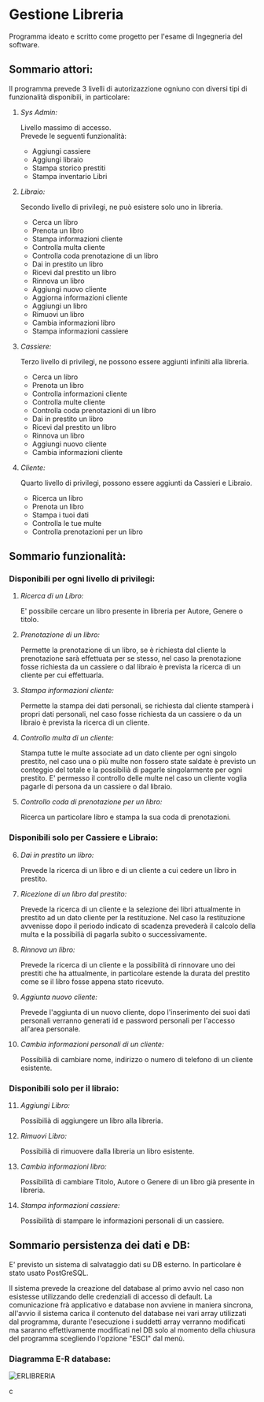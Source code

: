 # Gestione Libreria

Programma ideato e scritto come progetto per l'esame di Ingegneria del software.

## Sommario attori:
Il programma prevede 3 livelli di autorizazzione ogniuno con diversi tipi di funzionalità disponibili, in particolare:
1. *Sys Admin:*<br />
   
   Livello massimo di accesso.<br />
   Prevede le seguenti funzionalità:<br />

   - Aggiungi cassiere <br />
   - Aggiungi libraio<br />
   - Stampa storico prestiti<br />
   - Stampa inventario Libri <br />

2. *Libraio:*<br />

   Secondo livello di privilegi, ne può esistere solo uno in libreria.<br />
   
   - Cerca un libro     <br />        
   - Prenota un libro           <br />
   - Stampa informazioni cliente	<br />
   - Controlla multa cliente	<br />
   - Controlla coda prenotazione di un libro<br />
   - Dai in prestito un libro<br />
   - Ricevi dal prestito un libro  <br />
   - Rinnova un libro        <br />     
   - Aggiungi nuovo cliente    <br />   
   - Aggiorna informazioni cliente   <br />
   - Aggiungi un libro    <br />       
   - Rimuovi un libro     <br />       
   - Cambia informazioni libro		<br />
   - Stampa informazioni cassiere<br />

3. *Cassiere:*<br />

   Terzo livello di privilegi, ne possono essere aggiunti infiniti alla libreria.
  
   - Cerca un libro<br />
   - Prenota un libro<br />
   - Controlla informazioni cliente<br />
   - Controlla multe cliente<br />
   - Controlla coda prenotazioni di un libro<br />
   - Dai in prestito un libro<br />
   - Ricevi dal prestito un libro<br />
   - Rinnova un libro<br />
   - Aggiungi nuovo cliente<br />
   - Cambia informazioni cliente<br />
   
4. *Cliente:*<br />

   Quarto livello di privilegi, possono essere aggiunti da Cassieri e Libraio.
   - Ricerca un libro  <br />
   - Prenota un libro  <br />
   - Stampa i tuoi dati  <br />
   - Controlla le tue multe <br />
   - Controlla prenotazioni per un libro <br />
   
## Sommario funzionalità:
### Disponibili per ogni livello di privilegi:
1. *Ricerca di un Libro:*<br />

    E' possibile cercare un libro presente in libreria per Autore, Genere o titolo.

2. *Prenotazione di un libro:*<br />

    Permette la prenotazione di un libro, se è richiesta dal cliente la prenotazione sarà effettuata per se stesso, nel caso la prenotazione fosse richiesta da un cassiere o dal libraio è prevista la ricerca di un cliente per cui effettuarla.

3. *Stampa informazioni cliente:*<br />

    Permette la stampa dei dati personali, se richiesta dal cliente stamperà i propri dati personali, nel caso fosse richiesta da un cassiere o da un libraio è prevista la ricerca di un cliente.

4. *Controllo multa di un cliente:*<br />

    Stampa tutte le multe associate ad un dato cliente per ogni singolo prestito, nel caso una o più multe non fossero state saldate è previsto un conteggio del totale e la possibilià di pagarle singolarmente per ogni prestito.
    E' permesso il controllo delle multe nel caso un cliente voglia pagarle di persona da un cassiere o dal libraio.

5. *Controllo coda di prenotazione per un libro:*<br />

    Ricerca un particolare libro e stampa la sua coda di prenotazioni.

### Disponibili solo per Cassiere e Libraio:

6. *Dai in prestito un libro:*<br />

    Prevede la ricerca di un libro e di un cliente a cui cedere un libro in prestito.

7. *Ricezione di un libro dal prestito:*<br />

    Prevede la ricerca di un cliente e la selezione dei libri attualmente in prestito ad un dato cliente per la restituzione. Nel caso la restituzione avvenisse dopo il periodo indicato di scadenza prevederà il calcolo della multa e la possibilià di pagarla subito o successivamente.

8. *Rinnova un libro:*<br />

    Prevede la ricerca di un cliente e la possibilità di rinnovare uno dei prestiti che ha attualmente, in particolare estende la durata del prestito come se il libro fosse appena stato ricevuto.

9. *Aggiunta nuovo cliente:*<br />

    Prevede l'aggiunta di un nuovo cliente, dopo l'inserimento dei suoi dati personali verranno generati id e password personali per l'accesso all'area personale.

10. *Cambia informazioni personali di un cliente:*<br />

    Possibilià di cambiare nome, indirizzo o numero di telefono di un cliente esistente.

### Disponibili solo per il libraio:

11. *Aggiungi Libro:*<br />

    Possibilià di aggiungere un libro alla libreria.

12. *Rimuovi Libro:*<br />

    Possibilià di rimuovere dalla libreria un libro esistente.

13. *Cambia informazioni libro:*<br />

    Possibilità di cambiare Titolo, Autore o Genere di un libro già presente in libreria.

14. *Stampa informazioni cassiere:*<br />

    Possibilità di stampare le informazioni personali di un cassiere.

## Sommario persistenza dei dati e DB:

   E' previsto un sistema di salvataggio dati su DB esterno.
   In particolare è stato usato PostGreSQL.

   Il sistema prevede la creazione del database al primo avvio nel caso non esistesse utilizzando delle credenziali di accesso di default.
   La comunicazione frà applicativo e database non avviene in maniera sincrona, all'avvio il sistema carica il contenuto del database nei vari array utilizzati dal programma, durante l'esecuzione i suddetti array verranno modificati ma saranno effettivamente modificati nel DB solo al momento della chiusura del programma scegliendo l'opzione "ESCI" dal menù.


### Diagramma E-R database:

![ERLIBRERIA](https://user-images.githubusercontent.com/28054437/178505768-215b2d89-b834-456c-bf1e-561a00fbfd00.jpg)



c
